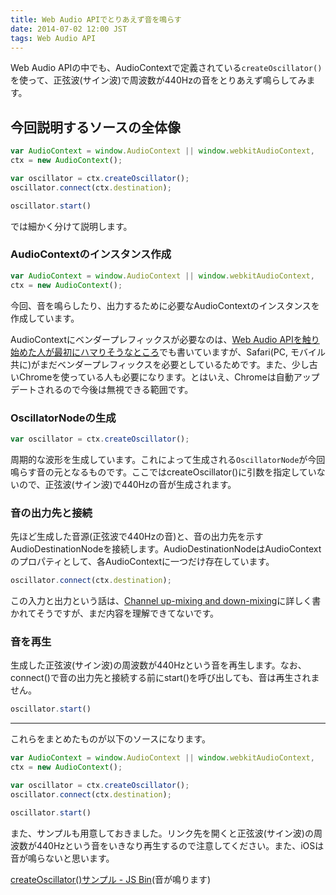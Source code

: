 ```yaml
---
title: Web Audio APIでとりあえず音を鳴らす
date: 2014-07-02 12:00 JST
tags: Web Audio API
---
```


Web Audio APIの中でも、AudioContextで定義されている`createOscillator()`を使って、正弦波(サイン波)で周波数が440Hzの音をとりあえず鳴らしてみます。

## 今回説明するソースの全体像

```javascript
var AudioContext = window.AudioContext || window.webkitAudioContext,
ctx = new AudioContext();

var oscillator = ctx.createOscillator();
oscillator.connect(ctx.destination);

oscillator.start()
```

では細かく分けて説明します。

### AudioContextのインスタンス作成

```javascript
var AudioContext = window.AudioContext || window.webkitAudioContext,
ctx = new AudioContext();
```

今回、音を鳴らしたり、出力するために必要なAudioContextのインスタンスを作成しています。

AudioContextにベンダープレフィックスが必要なのは、[Web Audio APIを触り始めた人が最初にハマりそうなところ](http://blog.o2p.jp/2014/06/18/trap-web-audio-api.html)でも書いていますが、Safari(PC, モバイル共に)がまだベンダープレフィックスを必要としているためです。また、少し古いChromeを使っている人も必要になります。とはいえ、Chromeは自動アップデートされるので今後は無視できる範囲です。

### OscillatorNodeの生成

```javascript
var oscillator = ctx.createOscillator();
```

周期的な波形を生成しています。これによって生成される`OscillatorNode`が今回鳴らす音の元となるものです。ここではcreateOscillator()に引数を指定していないので、正弦波(サイン波)で440Hzの音が生成されます。

### 音の出力先と接続

先ほど生成した音源(正弦波で440Hzの音)と、音の出力先を示すAudioDestinationNodeを接続します。AudioDestinationNodeはAudioContextのプロパティとして、各AudioContextに一つだけ存在しています。

```javascript
oscillator.connect(ctx.destination);
```

この入力と出力という話は、[Channel up-mixing and down-mixing](http://webaudio.github.io/web-audio-api/#channel-up-mixing-and-down-mixing)に詳しく書かれてそうですが、まだ内容を理解できてないです。

### 音を再生

生成した正弦波(サイン波)の周波数が440Hzという音を再生します。なお、connect()で音の出力先と接続する前にstart()を呼び出しても、音は再生されません。

```javascript
oscillator.start()
```

---

これらをまとめたものが以下のソースになります。

```javascript
var AudioContext = window.AudioContext || window.webkitAudioContext,
ctx = new AudioContext();

var oscillator = ctx.createOscillator();
oscillator.connect(ctx.destination);

oscillator.start()
```

また、サンプルも用意しておきました。リンク先を開くと正弦波(サイン波)の周波数が440Hzという音をいきなり再生するので注意してください。また、iOSは音が鳴らないと思います。
  
[createOscillator()サンプル - JS Bin](http://jsbin.com/samoxepe/4/edit?html,js,output)(音が鳴ります)
